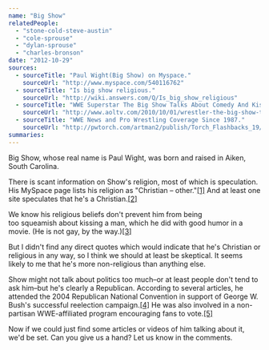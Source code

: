 ```yaml
---
name: "Big Show"
relatedPeople:
  - "stone-cold-steve-austin"
  - "cole-sprouse"
  - "dylan-sprouse"
  - "charles-bronson"
date: "2012-10-29"
sources:
  - sourceTitle: "Paul Wight(Big Show) on Myspace."
    sourceUrl: "http://www.myspace.com/540116762"
  - sourceTitle: "Is big show religious."
    sourceUrl: "http://wiki.answers.com/Q/Is_big_show_religious"
  - sourceTitle: "WWE Superstar The Big Show Talks About Comedy And Kissing Guys."
    sourceUrl: "http://www.aoltv.com/2010/10/01/wrestler-the-big-show-talks-about-comedy-and-kissing-guys/"
  - sourceTitle: "WWE News and Pro Wrestling Coverage Since 1987."
    sourceUrl: "http://pwtorch.com/artman2/publish/Torch_Flashbacks_19/article_14703.shtml"
summaries:
---
```


Big Show, whose real name is Paul Wight, was born and raised in Aiken, South Carolina.

There is scant information on Show's religion, most of which is speculation. His MySpace page lists his religion as "Christian – other."<a class="source-citation" href="#http%3A%2F%2Fwww.myspace.com%2F540116762" title="Paul Wight(Big Show) on Myspace.">[1]</a> And at least one site speculates that he's a Christian.<a class="source-citation" href="#http%3A%2F%2Fwiki.answers.com%2FQ%2FIs_big_show_religious" title="Is big show religious.">[2]</a>

We know his religious beliefs don't prevent him from being too squeamish about kissing a man, which he did with good humor in a movie. (He is not gay, by the way.)<a class="source-citation" href="#http%3A%2F%2Fwww.aoltv.com%2F2010%2F10%2F01%2Fwrestler-the-big-show-talks-about-comedy-and-kissing-guys%2F" title="WWE Superstar The Big Show Talks About Comedy And Kissing Guys.">[3]</a>

But I didn't find any direct quotes which would indicate that he's Christian or religious in any way, so I think we should at least be skeptical. It seems likely to me that he's more non-religious than anything else.

Show might not talk about politics too much–or at least people don't tend to ask him–but he's clearly a Republican. According to several articles, he attended the 2004 Republican National Convention in support of George W. Bush's successful reelection campaign.<a class="source-citation" href="#http%3A%2F%2Fpwtorch.com%2Fartman2%2Fpublish%2FTorch_Flashbacks_19%2Farticle_14703.shtml" title="WWE News and Pro Wrestling Coverage Since 1987.">[4]</a> He was also involved in a non-partisan WWE-affiliated program encouraging fans to vote.<a class="source-citation" href="#http%3A%2F%2Fpwtorch.com%2Fartman2%2Fpublish%2FTorch_Flashbacks_19%2Farticle_14703.shtml" title="WWE News and Pro Wrestling Coverage Since 1987.">[5]</a>

Now if we could just find some articles or videos of him talking about it, we'd be set. Can you give us a hand? Let us know in the comments.